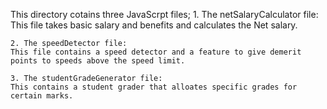 This directory cotains three JavaScrpt files;
    1. The netSalaryCalculator file:
    This file takes basic salary and benefits and calculates the Net salary. 

    2. The speedDetector file:
    This file contains a speed detector and a feature to give demerit points to speeds above the speed limit.

    3. The studentGradeGenerator file:
    This contains a student grader that alloates specific grades for certain marks.